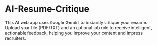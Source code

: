 # AI-Resume-Critique
This AI web app uses Google Gemini to instantly critique your resume. Upload your file (PDF/TXT) and an optional job role to receive intelligent, actionable feedback, helping you improve your content and impress recruiters.
